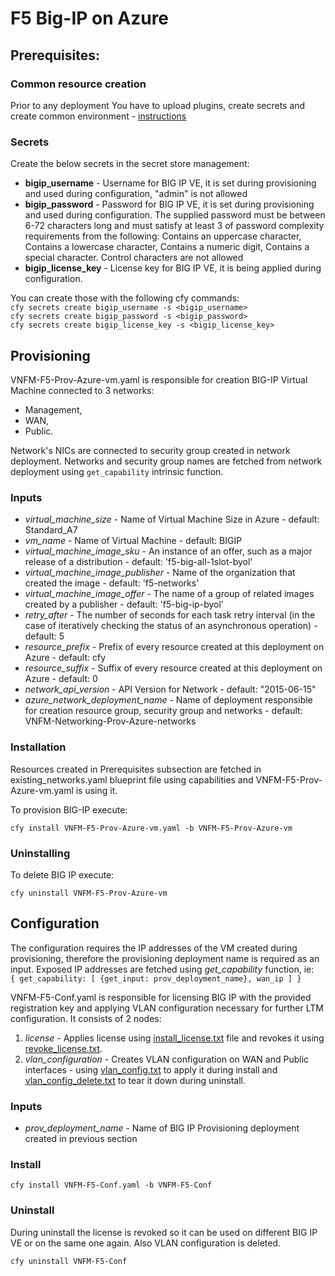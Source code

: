 # F5 Big-IP on Azure

## Prerequisites:

### Common resource creation
Prior to any deployment You have to upload plugins, create secrets and create common environment - [instructions](../common/README.md)

### Secrets

Create the below secrets in the secret store management:
* **bigip_username** - Username for BIG IP VE, it is set during provisioning and used during configuration, "admin" is not allowed
* **bigip_password** - Password for BIG IP VE, it is set during provisioning and used during configuration. The supplied password must be between 6-72 characters long and must satisfy at least 3 of password complexity requirements from the following: Contains an uppercase character, Contains a lowercase character, Contains a numeric digit, Contains a special character. Control characters are not allowed
* **bigip_license_key** - License key for BIG IP VE, it is being applied during configuration.

You can create those with the following cfy commands:\
``cfy secrets create bigip_username -s <bigip_username>``\
``cfy secrets create bigip_password -s <bigip_password>``\
``cfy secrets create bigip_license_key -s <bigip_license_key>``

## Provisioning

VNFM-F5-Prov-Azure-vm.yaml is responsible for creation BIG-IP Virtual Machine connected to 3 networks:
* Management,
* WAN,
* Public.

Network's NICs are connected to security group created in network deployment.
Networks and security group names are fetched from network deployment using `get_capability` intrinsic function.

### Inputs
* *virtual_machine_size* - Name of Virtual Machine Size in Azure - default: Standard_A7
* *vm_name* - Name of Virtual Machine - default: BIGIP
* *virtual_machine_image_sku* - An instance of an offer, such as a major release of a distribution - default: 'f5-big-all-1slot-byol'
* *virtual_machine_image_publisher* - Name of the organization that created the image - default: 'f5-networks'
* *virtual_machine_image_offer* - The name of a group of related images created by a publisher - default: 'f5-big-ip-byol'
* *retry_after* - The number of seconds for each task retry interval (in the
          case of iteratively checking the status of an asynchronous operation) - default: 5
* *resource_prefix* - Prefix of every resource created at this deployment on Azure - default: cfy
* *resource_suffix* - Suffix of every resource created at this deployment on Azure - default: 0
* *network_api_version* - API Version for Network - default: "2015-06-15"
* *azure_network_deployment_name* - Name of deployment responsible for creation resource group, security group and networks -
    default: VNFM-Networking-Prov-Azure-networks

### Installation

Resources created in Prerequisites subsection are fetched in existing_networks.yaml blueprint file using capabilities and VNFM-F5-Prov-Azure-vm.yaml is using it.

To provision BIG-IP execute:

``cfy install VNFM-F5-Prov-Azure-vm.yaml -b VNFM-F5-Prov-Azure-vm``

### Uninstalling

To delete BIG IP execute:

``cfy uninstall VNFM-F5-Prov-Azure-vm``

## Configuration

The configuration requires the IP addresses of the VM created during provisioning, therefore the provisioning deployment name
is required as an input. Exposed IP addresses are fetched using *get_capability* function, ie:\
``{ get_capability: [ {get_input: prov_deployment_name}, wan_ip ] }``

VNFM-F5-Conf.yaml is responsible for licensing BIG IP with the provided registration key and applying VLAN configuration necessary for further LTM configuration.
It consists of 2 nodes:
1. *license* - Applies license using [install_license.txt](Resources/templates/install_license.txt) file and revokes it using [revoke_license.txt](Resources/templates/revoke_license.txt).
2. *vlan_configuration* - Creates VLAN configuration on WAN and Public interfaces - using [vlan_config.txt](Resources/templates/vlan_config.txt) to apply it during install and [vlan_config_delete.txt](Resources/templates/vlan_config_delete.txt) to tear it down during uninstall.


### Inputs

* *prov_deployment_name* - Name of BIG IP Provisioning deployment created in previous section

### Install

``cfy install VNFM-F5-Conf.yaml -b VNFM-F5-Conf``

### Uninstall
During uninstall the license is revoked so it can be used on different BIG IP VE or on the same one again.
Also VLAN configuration is deleted.

``cfy uninstall VNFM-F5-Conf``
